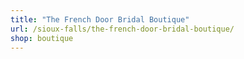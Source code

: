 ```yaml
---
title: "The French Door Bridal Boutique"
url: /sioux-falls/the-french-door-bridal-boutique/
shop: boutique
---
```


